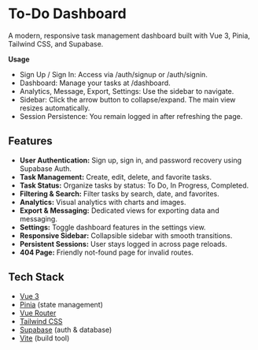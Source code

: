 # To-Do Dashboard

A modern, responsive task management dashboard built with Vue 3, Pinia, Tailwind CSS, and Supabase.

**Usage**
- Sign Up / Sign In: Access via /auth/signup or /auth/signin.
- Dashboard: Manage your tasks at /dashboard.
- Analytics, Message, Export, Settings: Use the sidebar to navigate.
- Sidebar: Click the arrow button to collapse/expand. The main view resizes automatically.
- Session Persistence: You remain logged in after refreshing the page.

## Features

- **User Authentication:** Sign up, sign in, and password recovery using Supabase Auth.
- **Task Management:** Create, edit, delete, and favorite tasks.
- **Task Status:** Organize tasks by status: To Do, In Progress, Completed.
- **Filtering & Search:** Filter tasks by search, date, and favorites.
- **Analytics:** Visual analytics with charts and images.
- **Export & Messaging:** Dedicated views for exporting data and messaging.
- **Settings:** Toggle dashboard features in the settings view.
- **Responsive Sidebar:** Collapsible sidebar with smooth transitions.
- **Persistent Sessions:** User stays logged in across page reloads.
- **404 Page:** Friendly not-found page for invalid routes.

## Tech Stack

- [Vue 3](https://vuejs.org/)
- [Pinia](https://pinia.vuejs.org/) (state management)
- [Vue Router](https://router.vuejs.org/)
- [Tailwind CSS](https://tailwindcss.com/)
- [Supabase](https://supabase.com/) (auth & database)
- [Vite](https://vitejs.dev/) (build tool)

